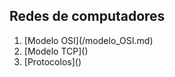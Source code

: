 ## Redes de computadores 

<ol>
  <li>[Modelo OSI](/modelo_OSI.md)</li>
  <li>[Modelo TCP]()</li>
  <li>[Protocolos]()</li>
</ol>
